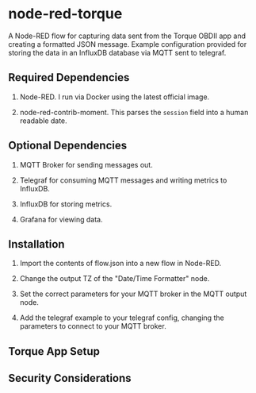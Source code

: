 # node-red-torque
A Node-RED flow for capturing data sent from the Torque OBDII app and creating a formatted JSON message. Example configuration provided for storing the data in an InfluxDB database via MQTT sent to telegraf.

## Required Dependencies

1. Node-RED. I run via Docker using the latest official image.

2. node-red-contrib-moment. This parses the `session` field into a human readable date.

## Optional Dependencies

1. MQTT Broker for sending messages out.

2. Telegraf for consuming MQTT messages and writing metrics to InfluxDB.

3. InfluxDB for storing metrics.

4. Grafana for viewing data.

## Installation

1. Import the contents of flow.json into a new flow in Node-RED.

2. Change the output TZ of the "Date/Time Formatter" node.

3. Set the correct parameters for your MQTT broker in the MQTT output node.

4. Add the telegraf example to your telegraf config, changing the parameters to connect to your MQTT broker.

## Torque App Setup

## Security Considerations
